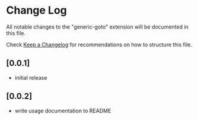 # Change Log

All notable changes to the "generic-goto" extension will be documented in this file.

Check [Keep a Changelog](http://keepachangelog.com/) for recommendations on how to structure this file.

## [0.0.1]

-   initial release

## [0.0.2]

-   write usage documentation to README
